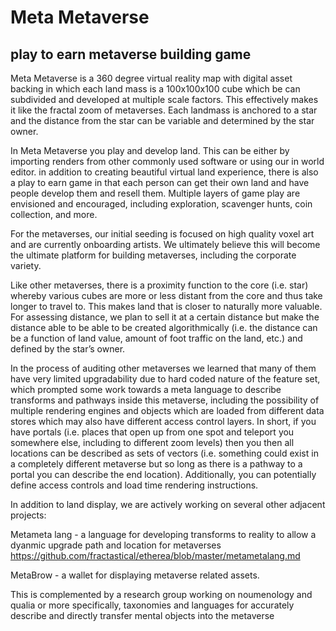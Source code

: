 # Meta Metaverse
## play to earn metaverse building game


Meta Metaverse is a 360 degree virtual reality map with digital asset backing in which each land mass is a 100x100x100 cube which be can subdivided and developed at multiple scale factors. This effectively makes it like the fractal zoom of metaverses. Each landmass is anchored to a star and the distance from the star can be variable and determined by the star owner. 

In Meta Metaverse you play and develop land. This can be either by importing renders from other commonly used software or using our in world editor. in addition to creating beautiful virtual land experience, there is also a play to earn game in that each person can get their own land and have people develop them and resell them. Multiple layers of game play are envisioned and encouraged, including exploration, scavenger hunts, coin collection, and more. 

For the metaverses, our initial seeding is focused on high quality voxel art and are currently onboarding artists.  We ultimately believe this will become the ultimate platform for building metaverses, including the corporate variety. 

Like other metaverses, there is a proximity function to the core (i.e. star) whereby various cubes are more or less distant from the core and thus take longer to travel to. This makes land that is closer to naturally more valuable. For assessing distance, we plan to sell it at a certain distance but make the distance able to be able to be created algorithmically (i.e. the distance can be a function of land value, amount of foot traffic on the land, etc.) and defined by the star’s owner. 

In the process of auditing other metaverses we learned that many of them have very limited upgradability due to hard coded nature of the feature set, which prompted some work towards a meta language to describe transforms and pathways inside this metaverse, including the possibility of multiple rendering engines and objects which are loaded from different data stores which may also have different access control layers. In short, if you have portals (i.e. places that open up from one spot and teleport you somewhere else, including to different zoom levels) then you then all locations can be described as sets of vectors (i.e. something could exist in a completely different metaverse but so long as there is a pathway to a portal you can describe the end location). Additionally, you can potentially define access controls and load time rendering instructions. 

In addition to land display, we are actively working on several other adjacent projects: 

Metameta lang - a language for developing transforms to reality to allow a dyanmic upgrade path and location for metaverses https://github.com/fractastical/etherea/blob/master/metametalang.md

MetaBrow - a wallet for displaying metaverse related assets. 

This is complemented by a research group working on noumenology and qualia or more specifically, taxonomies and languages for accurately describe and directly transfer mental objects into the metaverse 

